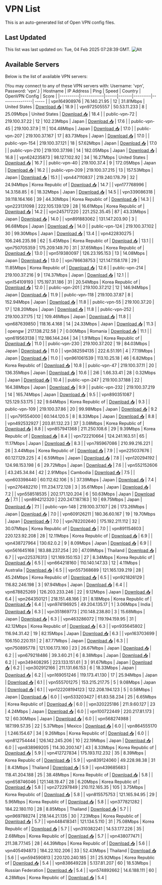 # VPN List

This is an auto-generated list of Open VPN config files.

## Last Updated

This list was last updated on: Tue, 04 Feb 2025 07:28:39 GMT.
![Alt](https://repobeats.axiom.co/api/embed/186b98318ef1479477931607c1ad7d823f12451f.svg "Repobeats analytics image")

## Available Servers

Below is the list of available VPN servers:

(You may connect to any of these VPN servers with: Username: 'vpn', Password: 'vpn'.)
| Hostname | IP Address | Ping | Speed | Country | OpenVPN Config | Score |
|----------|------------|------|-------|---------|----------------| ----- |
| vpn164908976 | 76.140.21.95 | 12 | 31.81Mbps | United States | [Download 📥](./configs/server_0_US.ovpn) | 18.9 |
| vpn972505557 | 50.53.11.233 | 8 | 25.09Mbps | United States | [Download 📥](./configs/server_1_US.ovpn) | 18.4 |
| public-vpn-72 | 219.100.37.22 | 12 | 102.23Mbps | Japan | [Download 📥](./configs/server_2_JP.ovpn) | 17.6 |
| public-vpn-45 | 219.100.37.9 | 11 | 104.48Mbps | Japan | [Download 📥](./configs/server_3_JP.ovpn) | 17.0 |
| public-vpn-207 | 219.100.37.167 | 17 | 83.73Mbps | Japan | [Download 📥](./configs/server_4_JP.ovpn) | 17.0 |
| public-vpn-154 | 219.100.37.121 | 18 | 57.62Mbps | Japan | [Download 📥](./configs/server_5_JP.ovpn) | 17.0 |
| public-vpn-210 | 219.100.37.198 | 14 | 182.05Mbps | Japan | [Download 📥](./configs/server_6_JP.ovpn) | 16.8 |
| vpn624235873 | 98.127.102.92 | 34 | 16.27Mbps | United States | [Download 📥](./configs/server_7_US.ovpn) | 16.7 |
| public-vpn-40 | 219.100.37.4 | 9 | 172.05Mbps | Japan | [Download 📥](./configs/server_8_JP.ovpn) | 16.2 |
| public-vpn-209 | 219.100.37.215 | 13 | 157.53Mbps | Japan | [Download 📥](./configs/server_9_JP.ovpn) | 15.1 |
| vpn447110837 | 219.240.178.79 | 32 | 24.94Mbps | Korea Republic of | [Download 📥](./configs/server_10_KR.ovpn) | 14.7 |
| vpn177768996 | 14.3.158.85 | 6 | 18.32Mbps | Japan | [Download 📥](./configs/server_11_JP.ovpn) | 14.5 |
| vpn339086318 | 39.118.164.166 | 39 | 44.30Mbps | Korea Republic of | [Download 📥](./configs/server_12_KR.ovpn) | 14.3 |
| vpn223131098 | 222.105.139.129 | 28 | 16.61Mbps | Korea Republic of | [Download 📥](./configs/server_13_KR.ovpn) | 14.2 |
| vpn245717220 | 221.252.35.45 | 87 | 43.33Mbps | Japan | [Download 📥](./configs/server_14_JP.ovpn) | 14.0 |
| vpn891883062 | 131.147.203.90 | 3 | 96.68Mbps | Japan | [Download 📥](./configs/server_15_JP.ovpn) | 14.0 |
| public-vpn-124 | 219.100.37.102 | 30 | 99.30Mbps | Japan | [Download 📥](./configs/server_16_JP.ovpn) | 13.4 |
| vpn422830275 | 106.246.235.98 | 62 | 5.45Mbps | Korea Republic of | [Download 📥](./configs/server_17_KR.ovpn) | 13.1 |
| vpn750705359 | 175.209.149.70 | 31 | 37.65Mbps | Korea Republic of | [Download 📥](./configs/server_18_KR.ovpn) | 13.0 |
| vpn519380097 | 126.23.195.153 | 13 | 14.08Mbps | Japan | [Download 📥](./configs/server_19_JP.ovpn) | 13.0 |
| vpn786638753 | 121.147.158.178 | 29 | 11.85Mbps | Korea Republic of | [Download 📥](./configs/server_20_KR.ovpn) | 12.6 |
| public-vpn-214 | 219.100.37.216 | 9 | 174.37Mbps | Japan | [Download 📥](./configs/server_21_JP.ovpn) | 12.1 |
| vpn154109193 | 175.197.31.186 | 31 | 20.54Mbps | Korea Republic of | [Download 📥](./configs/server_22_KR.ovpn) | 12.0 |
| public-vpn-201 | 219.100.37.212 | 12 | 146.94Mbps | Japan | [Download 📥](./configs/server_23_JP.ovpn) | 11.9 |
| public-vpn-118 | 219.100.37.87 | 8 | 152.94Mbps | Japan | [Download 📥](./configs/server_24_JP.ovpn) | 11.8 |
| public-vpn-55 | 219.100.37.20 | 17 | 128.20Mbps | Japan | [Download 📥](./configs/server_25_JP.ovpn) | 11.8 |
| public-vpn-252 | 219.100.37.175 | 12 | 109.46Mbps | Japan | [Download 📥](./configs/server_26_JP.ovpn) | 11.8 |
| vpn687639850 | 118.16.4.168 | 14 | 24.33Mbps | Japan | [Download 📥](./configs/server_27_JP.ovpn) | 11.3 |
| opengw | 217.138.212.58 | 7 | 0.00Mbps | Romania | [Download 📥](./configs/server_28_RO.ovpn) | 11.1 |
| vpn619563138 | 112.186.144.244 | 34 | 1.91Mbps | Korea Republic of | [Download 📥](./configs/server_29_KR.ovpn) | 11.0 |
| public-vpn-230 | 219.100.37.202 | 19 | 84.03Mbps | Japan | [Download 📥](./configs/server_30_JP.ovpn) | 11.0 |
| vpn382594135 | 222.6.51.191 | 4 | 77.19Mbps | Japan | [Download 📥](./configs/server_31_JP.ovpn) | 11.0 |
| vpn961061539 | 113.10.25.18 | 46 | 6.82Mbps | Korea Republic of | [Download 📥](./configs/server_32_KR.ovpn) | 10.8 |
| public-vpn-47 | 219.100.37.11 | 20 | 136.35Mbps | Japan | [Download 📥](./configs/server_33_JP.ovpn) | 10.6 |
| 2i6 | 1.66.33.41 | 28 | 0.32Mbps | Japan | [Download 📥](./configs/server_34_JP.ovpn) | 10.4 |
| public-vpn-247 | 219.100.37.188 | 22 | 164.38Mbps | Japan | [Download 📥](./configs/server_35_JP.ovpn) | 9.9 |
| public-vpn-232 | 219.100.37.219 | 14 | 165.74Mbps | Japan | [Download 📥](./configs/server_36_JP.ovpn) | 9.5 |
| vpn890351087 | 125.129.53.175 | 32 | 9.64Mbps | Korea Republic of | [Download 📥](./configs/server_37_KR.ovpn) | 9.3 |
| public-vpn-109 | 219.100.37.86 | 20 | 99.98Mbps | Japan | [Download 📥](./configs/server_38_JP.ovpn) | 9.2 |
| vpn791554000 | 60.144.120.5 | 8 | 8.33Mbps | Japan | [Download 📥](./configs/server_39_JP.ovpn) | 8.8 |
| vpn492532927 | 203.81.132.23 | 37 | 3.08Mbps | Korea Republic of | [Download 📥](./configs/server_40_KR.ovpn) | 8.8 |
| vpn857941368 | 211.250.108.6 | 29 | 9.39Mbps | Korea Republic of | [Download 📥](./configs/server_41_KR.ovpn) | 8.4 |
| vpn722210664 | 124.241.163.51 | 65 | 11.17Mbps | Japan | [Download 📥](./configs/server_42_JP.ovpn) | 8.3 |
| vpn785967086 | 210.99.216.221 | 26 | 3.44Mbps | Korea Republic of | [Download 📥](./configs/server_43_KR.ovpn) | 7.9 |
| vpn225037676 | 60.127.129.225 | 4 | 6.59Mbps | Japan | [Download 📥](./configs/server_44_JP.ovpn) | 7.8 |
| vpn120294192 | 124.98.153.198 | 6 | 29.72Mbps | Japan | [Download 📥](./configs/server_45_JP.ovpn) | 7.6 |
| vpn552152606 | 43.245.34.84 | 42 | 2.91Mbps | Cambodia | [Download 📥](./configs/server_46_KH.ovpn) | 7.5 |
| vpn603398440 | 60.112.62.106 | 5 | 37.39Mbps | Japan | [Download 📥](./configs/server_47_JP.ovpn) | 7.4 |
| vpn276482210 | 111.234.172.128 | 3 | 35.61Mbps | Japan | [Download 📥](./configs/server_48_JP.ovpn) | 7.2 |
| vpn558518535 | 202.171.120.204 | 6 | 50.63Mbps | Japan | [Download 📥](./configs/server_49_JP.ovpn) | 7.1 |
| vpn894212320 | 220.247.187.163 | 10 | 69.75Mbps | Japan | [Download 📥](./configs/server_50_JP.ovpn) | 7.1 |
| public-vpn-148 | 219.100.37.107 | 26 | 173.26Mbps | Japan | [Download 📥](./configs/server_51_JP.ovpn) | 7.0 |
| vpn609126211 | 180.36.60.167 | 19 | 19.70Mbps | Japan | [Download 📥](./configs/server_52_JP.ovpn) | 7.0 |
| vpn782202640 | 175.192.211.112 | 32 | 30.07Mbps | Korea Republic of | [Download 📥](./configs/server_53_KR.ovpn) | 7.0 |
| vpn891154603 | 220.123.92.208 | 28 | 12.11Mbps | Korea Republic of | [Download 📥](./configs/server_54_KR.ovpn) | 6.9 |
| vpn438727964 | 130.62.0.2 | 9 | 8.09Mbps | Japan | [Download 📥](./configs/server_55_JP.ovpn) | 6.9 |
| vpn561645168 | 183.88.237.254 | 20 | 47.09Mbps | Thailand | [Download 📥](./configs/server_56_TH.ovpn) | 6.7 |
| vpn225376313 | 121.169.150.153 | 27 | 8.34Mbps | Korea Republic of | [Download 📥](./configs/server_57_KR.ovpn) | 6.5 |
| vpn664218160 | 110.140.147.33 | 12 | 4.11Mbps | Australia | [Download 📥](./configs/server_58_AU.ovpn) | 6.5 |
| vpn557368689 | 121.165.139.219 | 28 | 45.24Mbps | Korea Republic of | [Download 📥](./configs/server_59_KR.ovpn) | 6.5 |
| vpn921826129 | 116.82.246.198 | 3 | 97.94Mbps | Japan | [Download 📥](./configs/server_60_JP.ovpn) | 6.4 |
| vpn678825269 | 126.203.233.246 | 22 | 9.12Mbps | Japan | [Download 📥](./configs/server_61_JP.ovpn) | 6.4 |
| vpn264350121 | 218.151.48.166 | 31 | 8.18Mbps | Korea Republic of | [Download 📥](./configs/server_62_KR.ovpn) | 6.4 |
| vpn974196925 | 49.204.135.17 | 1 | 3.06Mbps | India | [Download 📥](./configs/server_63_IN.ovpn) | 6.3 |
| vpn351869773 | 210.148.238.80 | 3 | 15.68Mbps | Japan | [Download 📥](./configs/server_64_JP.ovpn) | 6.3 |
| vpn463286072 | 119.194.159.95 | 31 | 42.12Mbps | Korea Republic of | [Download 📥](./configs/server_65_KR.ovpn) | 6.3 |
| vpn935645802 | 116.94.31.42 | 19 | 82.15Mbps | Japan | [Download 📥](./configs/server_66_JP.ovpn) | 6.3 |
| vpn163703699 | 106.150.220.151 | 2 | 87.77Mbps | Japan | [Download 📥](./configs/server_67_JP.ovpn) | 6.3 |
| vpn750895778 | 121.106.173.160 | 23 | 26.67Mbps | Japan | [Download 📥](./configs/server_68_JP.ovpn) | 6.2 |
| vpn679218486 | 39.3.60.21 | 6 | 8.38Mbps | Japan | [Download 📥](./configs/server_69_JP.ovpn) | 6.2 |
| vpn349408295 | 223.133.151.61 | 3 | 91.67Mbps | Japan | [Download 📥](./configs/server_70_JP.ovpn) | 6.2 |
| vpn302912166 | 211.131.66.153 | 6 | 18.33Mbps | Japan | [Download 📥](./configs/server_71_JP.ovpn) | 6.2 |
| vpn169051246 | 119.173.41.130 | 17 | 25.94Mbps | Japan | [Download 📥](./configs/server_72_JP.ovpn) | 6.1 |
| vpn555701275 | 153.215.217.75 | 5 | 9.08Mbps | Japan | [Download 📥](./configs/server_73_JP.ovpn) | 6.1 |
| vpn122208194123 | 122.208.194.123 | 5 | 0.58Mbps | Japan | [Download 📥](./configs/server_74_JP.ovpn) | 6.0 |
| vpn533203427 | 61.83.58.234 | 25 | 6.65Mbps | Korea Republic of | [Download 📥](./configs/server_75_KR.ovpn) | 6.0 |
| vpn320225186 | 211.9.60.127 | 23 | 4.24Mbps | Japan | [Download 📥](./configs/server_76_JP.ovpn) | 6.0 |
| vpn100722449 | 220.217.81.173 | 12 | 60.30Mbps | Japan | [Download 📥](./configs/server_77_JP.ovpn) | 6.0 |
| vpn568274988 | 187.199.57.35 | 22 | 5.37Mbps | Mexico | [Download 📥](./configs/server_78_MX.ovpn) | 6.0 |
| vpn864555170 | 1.246.154.67 | 34 | 9.26Mbps | Korea Republic of | [Download 📥](./configs/server_79_KR.ovpn) | 6.0 |
| vpn812754444 | 126.142.245.206 | 10 | 22.19Mbps | Japan | [Download 📥](./configs/server_80_JP.ovpn) | 6.0 |
| vpn838969205 | 114.30.200.147 | 43 | 8.33Mbps | Korea Republic of | [Download 📥](./configs/server_81_KR.ovpn) | 5.9 |
| vpn412727834 | 175.193.112.232 | 35 | 8.39Mbps | Korea Republic of | [Download 📥](./configs/server_82_KR.ovpn) | 5.9 |
| vpn839124060 | 49.228.98.38 | 31 | 8.43Mbps | Thailand | [Download 📥](./configs/server_83_TH.ovpn) | 5.9 |
| vpn439685683 | 118.41.204.188 | 25 | 38.48Mbps | Korea Republic of | [Download 📥](./configs/server_84_KR.ovpn) | 5.8 |
| vpn658746046 | 121.148.19.47 | 28 | 6.20Mbps | Korea Republic of | [Download 📥](./configs/server_85_KR.ovpn) | 5.8 |
| vpn272297849 | 210.112.165.35 | 105 | 3.75Mbps | Korea Republic of | [Download 📥](./configs/server_86_KR.ovpn) | 5.8 |
| vpn815575753 | 121.165.94.95 | 29 | 5.96Mbps | Korea Republic of | [Download 📥](./configs/server_87_KR.ovpn) | 5.8 |
| vpn377821282 | 184.22.180.110 | 28 | 8.85Mbps | Thailand | [Download 📥](./configs/server_88_TH.ovpn) | 5.7 |
| vpn969788274 | 218.144.21.135 | 30 | 7.23Mbps | Korea Republic of | [Download 📥](./configs/server_89_KR.ovpn) | 5.7 |
| vpn448418341 | 121.134.5.110 | 31 | 75.08Mbps | Korea Republic of | [Download 📥](./configs/server_90_KR.ovpn) | 5.7 |
| vpn310382241 | 14.53.177.226 | 35 | 2.68Mbps | Korea Republic of | [Download 📥](./configs/server_91_KR.ovpn) | 5.7 |
| vpn438077471 | 211.38.77.145 | 28 | 44.39Mbps | Korea Republic of | [Download 📥](./configs/server_92_KR.ovpn) | 5.6 |
| vpn405494873 | 184.22.102.206 | 33 | 52.43Mbps | Thailand | [Download 📥](./configs/server_93_TH.ovpn) | 5.6 |
| vpn594590813 | 220.120.240.185 | 31 | 25.92Mbps | Korea Republic of | [Download 📥](./configs/server_94_KR.ovpn) | 5.4 |
| vpn838649228 | 5.137.81.207 | 60 | 18.53Mbps | Russian Federation | [Download 📥](./configs/server_95_RU.ovpn) | 5.4 |
| vpn574892662 | 14.6.188.111 | 60 | 4.28Mbps | Korea Republic of | [Download 📥](./configs/server_96_KR.ovpn) | 5.4 |
